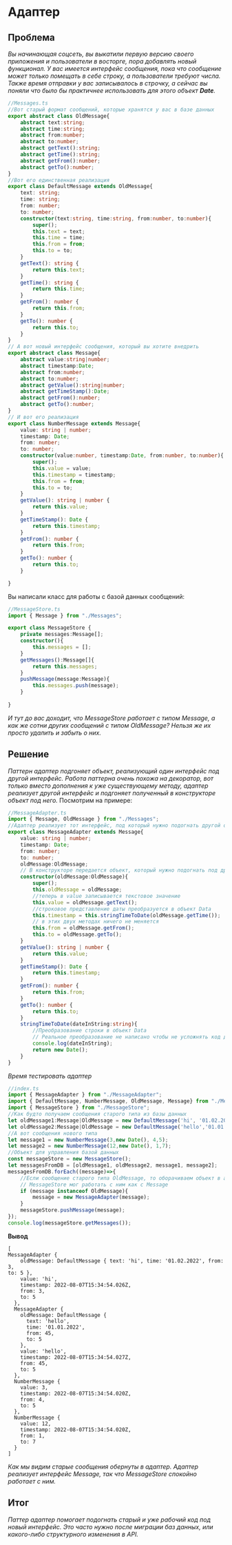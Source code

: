 # Адаптер
## Проблема
*Вы начинающая соцсеть, вы выкатили первую версию своего приложения и пользователи в восторге, пора добавлять новый функционал. У вас имеется интерфейс сообщения, пока что сообщение может только помещать в себе строку, а пользователи требуют числа. Также время отправки у вас записывалось в строчку, а сейчас вы поняли что было бы практичнее использовать для этого объект **Date**.*
```typescript
//Messages.ts
//Вот старый формат сообщений, которые хранятся у вас в базе данных
export abstract class OldMessage{
    abstract text:string;
    abstract time:string;
    abstract from:number;
    abstract to:number;
    abstract getText():string;
    abstract getTime():string;
    abstract getFrom():number;
    abstract getTo():number;
}
//Вот его единственная реализация
export class DefaultMessage extends OldMessage{
    text: string;
    time: string;
    from: number;
    to: number;
    constructor(text:string, time:string, from:number, to:number){
        super();
        this.text = text;
        this.time = time;
        this.from = from;
        this.to = to;
    }
    getText(): string {
        return this.text;
    }
    getTime(): string {
        return this.time;
    }
    getFrom(): number {
        return this.from;
    }
    getTo(): number {
        return this.to;
    }
}
// А вот новый интерфейс сообщения, который вы хотите внедрить
export abstract class Message{
    abstract value:string|number;
    abstract timestamp:Date;
    abstract from:number;
    abstract to:number;
    abstract getValue():string|number;
    abstract getTimeStamp():Date;
    abstract getFrom():number;
    abstract getTo():number;
}
// И вот его реализация
export class NumberMessage extends Message{
    value: string | number;
    timestamp: Date;
    from: number;
    to: number;
    constructor(value:number, timestamp:Date, from:number, to:number){
        super();
        this.value = value;
        this.timestamp = timestamp;
        this.from = from;
        this.to = to;
    }
    getValue(): string | number {
        return this.value;
    }
    getTimeStamp(): Date {
        return this.timestamp;
    }
    getFrom(): number {
        return this.from;
    }
    getTo(): number {
        return this.to;
    }

}
```
Вы написали класс для работы с базой данных сообщений:
```typescript 
//MessageStore.ts
import { Message } from "./Messages";

export class MessageStore {
    private messages:Message[];
    constructor(){
        this.messages = [];
    }
    getMessages():Message[]{
        return this.messages;
    }
    pushMessage(message:Message){
        this.messages.push(message);
    }
    
}
```
*И тут до вас доходит, что MessageStore работает с типом Message, а как же сотни других сообщений с типом OldMessage? Нельзя же их просто удалить и забыть о них.*
## Решение
*Паттерн адаптер подгоняет объект, реализующий один интерфейс под другой интерфейс. Работа паттерна очень похожа на декоратор, вот только вместо дополнения к уже существующему методу, адаптер реализует другой интерфейс и подгоняет полученный в конструкторе объект под него.*
Посмотрим на примере:
```typescript
//MessageAdapter.ts
import { Message, OldMessage } from "./Messages";
//Адаптер реализует тот интерфейс, под который нужно подогнать другой объект
export class MessageAdapter extends Message{
    value: string | number;
    timestamp: Date;
    from: number;
    to: number;
    oldMessage:OldMessage;
    // В конструкторе передается объект, который нужно подогнать под другой интерфейс
    constructor(oldMessage:OldMessage){
        super();
        this.oldMessage = oldMessage;
        //теперь в value записывается текстовое значение
        this.value = oldMessage.getText();
        //строковое представление даты преобразуется в объект Data
        this.timestamp = this.stringTimeToDate(oldMessage.getTime());
        // в этих двух методах ничего не меняется
        this.from = oldMessage.getFrom();
        this.to = oldMessage.getTo();
    }
    getValue(): string | number {
        return this.value;
    }
    getTimeStamp(): Date {
        return this.timestamp;
    }
    getFrom(): number {
        return this.from;
    }
    getTo(): number {
        return this.to;
    }
    stringTimeToDate(dateInString:string){
        //Преобразование строки в объект Data
        // Реальное преобразование не написано чтобы не усложнять код для примера
        console.log(dateInString);
        return new Date();
    }
}
```
*Время тестировать адаптер*
```typescript
//index.ts
import { MessageAdapter } from "./MessageAdapter";
import { DefaultMessage, NumberMessage, OldMessage, Message} from "./Messages";
import { MessageStore } from "./MessageStore";
//Как будто получаем сообщения старого типа из базы данных
let oldMessage1:Message|OldMessage = new DefaultMessage('hi', '01.02.2022', 3, 5);
let oldMessage2:Message|OldMessage = new DefaultMessage('hello','01.01.2022', 45,5);
//А вот сообщения нового типа
let message1 = new NumberMessage(3,new Date(), 4,5);
let message2 = new NumberMessage(12,new Date(), 1,7);
//Объект для управления базой данных
const messageStore = new MessageStore();
let messagesFromDB = [oldMessage1, oldMessage2, message1, message2];
messagesFromDB.forEach((message)=>{
    //Если сообщение старого типа OldMessage, то оборачиваем объект в адаптер, чтобы 
    // MessageStore мог работать с ним как с Message
    if (message instanceof OldMessage){
        message = new MessageAdapter(message);
    }
    messageStore.pushMessage(message);
});
console.log(messageStore.getMessages());
```
**Вывод**
```text
[
MessageAdapter {
    oldMessage: DefaultMessage { text: 'hi', time: '01.02.2022', from: 3, 
to: 5 },
    value: 'hi',
    timestamp: 2022-08-07T15:34:54.026Z,
    from: 3,
    to: 5
  },
  MessageAdapter {
    oldMessage: DefaultMessage {
      text: 'hello',
      time: '01.01.2022',
      from: 45,
      to: 5
    },
    value: 'hello',
    timestamp: 2022-08-07T15:34:54.027Z,
    from: 45,
    to: 5
  },
  NumberMessage {
    value: 3,
    timestamp: 2022-08-07T15:34:54.020Z,
    from: 4,
    to: 5
  },
  NumberMessage {
    value: 12,
    timestamp: 2022-08-07T15:34:54.020Z,
    from: 1,
    to: 7
  }
]
```
*Как мы видим старые сообщения обернуты в адаптер. Адаптер реализует интерфейс Message, так что MessageStore спокойно работает с ним.*
## Итог
*Паттер адаптер помогает подогнать старый и уже рабочий код под новый интерфейс. Это часто нужно после миграции баз данных, или какого-либо структурного изменения в API.*
